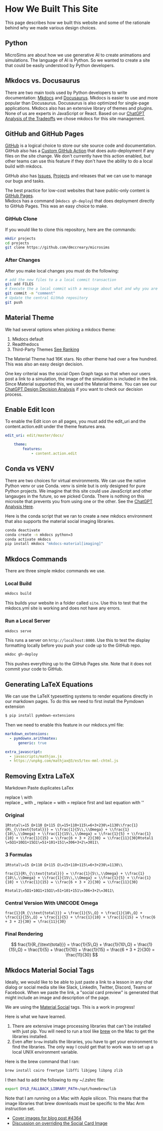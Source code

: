 # How We Built This Site

This page describes how we built this website and some of 
the rationale behind why we made various design choices.

## Python

MicroSims are about how we use generative AI to create
animations and simulations.  The language of AI
is Python.  So we wanted to create a site that could
be easily understood by Python developers.

## Mkdocs vs. Docusaurus

There are two main tools used by Python developers
to write documentation: [Mkdocs](http://mkdocs.org)
and [Docusaurus](https://docusaurus.io/).  Mkdocs
is easier to use and more popular than Docusaurus.
Docusaurus is also optimized for single-page applications.
Mkdocs also has an extensive library of themes and plugins.
None of us are experts in JavaScript or React.
Based on our [ChatGPT Analysis of the Tradeoffs](https://chat.openai.com/share/c7fea52c-3ef2-4837-a70a-fc9bdb919d9a)
we chose mkdocs for this site management.

## GitHub and GitHub Pages

[GitHub](http://github.com) is a logical choice to store our 
site source code and documentation.  GitHub also has
a [Custom GitHub Action](https://github.com/marketplace/actions/deploy-mkdocs)
that does auto-deployment if any files on the site change.
We don't currently have this action enabled, but other
teams can use this feature if they don't have the ability
to do a local build with mkdocs.

GitHub also has [Issues](https://github.com/dmccreary/microsims/issues), 
[Projects](https://github.com/users/dmccreary/projects/2) and releases
that we can use to manage our bugs and tasks.

The best practice for low-cost websites that have public-only
content is [GitHub Pages](https://pages.github.com/).  
Mkdocs has a command (```mkdocs gh-deploy```) that does
deployment directly to GitHub Pages.  This was an easy choice to make.

### GitHub Clone

If you would like to clone this repository, here are the commands:

```sh
mkdir projects
cd projects
git clone https://github.com/dmccreary/microsims
```

### After Changes

After you make local changes you must do the following:

```sh
# add the new files to a a local commit transaction
git add FILES
# Execute the a local commit with a message about what and why you are doing the commit
git commit -m "comment"
# Update the central GitHub repository
git push
```

## Material Theme

We had several options when picking a mkdocs theme:

1. Mkdocs default
2. Readthedocs
3. Third-Party Themes [See Ranking](https://github.com/mkdocs/catalog#-theming)

The Material Theme had 16K stars.  No other theme had over a few hundred.
This was also an easy design decision.

One key criterial was the social Open Graph tags so that when our users
post a link to a simulation, the image of the simulation is included
in the link.  Since Material supported this, we used the Material theme.
You can see our [ChatGPT Design Decision Analysis](https://chat.openai.com/share/d152cc79-73eb-4112-8be2-f03459d7b312) if you want
to check our decision process.

## Enable Edit Icon

To enable the Edit icon on all pages, you must add
the edit_uri and the content.action.edit under the theme features area.

```yaml
edit_uri: edit/master/docs/
```

```yaml
    theme:
        features:
            - content.action.edit
```

## Conda vs VENV

There are two choices for virtual environments.  We can
use the native Python venv or use Conda.  venv is simle
but is only designed for pure Python projects.  We imagine
that this site could use JavaScript and other langauges
in the future, so we picked Conda. There is nothing
on this microsite that prevents you from using one or
the other.  See the [ChatGPT Analysis Here](https://chat.openai.com/share/f2a6a7e2-5b8d-4ec0-8755-4a06b4b574f6).

Here is the conda script that we ran to create a new mkdocs environment that also
supports the material social imaging libraries.

```sh
conda deactivate
conda create -n mkdocs python=3
conda activate mkdocs
pip install mkdocs "mkdocs-material[imaging]"
```

## Mkdocs Commands

There are three simple mkdoc commands we use.

### Local Build

```sh
mkdocs build
```

This builds your website in a folder called ```site```.  Use
this to test that the mkdocs.yml site is working and does not
have any errors.

### Run a Local Server

```sh
mkdocs serve
```

This runs a server on ```http://localhost:8000```.
Use this to test the display formatting locally
before you push your code up to the GitHub repo.


```sh
mkdoc gh-deploy
```

This pushes everything up to the GitHub Pages site.
Note that it does not commit your code to GitHub.

## Generating LaTeX Equations

We can use the LaTeX typesetting systems to render equations
directly in our markdown pages.  To do this we need
to first install the Pymdown extension

```sh
$ pip install pymdown-extensions
```

Then we need to enable this feature in our mkdocs.yml file:

```yml
markdown_extensions:
  - pymdownx.arithmatex:
      generic: true

extra_javascript:
  - javascripts/mathjax.js
  - https://unpkg.com/mathjax@3/es5/tex-mml-chtml.js
```

## Removing Extra LaTeX

Markdown Paste duplicates LaTex

replace \\ with \
replace \_ with _
replace \= with =
replace first and last equation with ''

### Original
```
1Rtotal\=15 Ω+110 Ω+115 Ω\=15+110+115\=6+3+230\=1130\\frac{1}{R\_{\\text{total}}} = \\frac{1}{5\\,\\Omega} + \\frac{1}{10\\,\\Omega} + \\frac{1}{15\\,\\Omega} = \\frac{1}{5} + \\frac{1}{10} + \\frac{1}{15} = \\frac{6 + 3 + 2}{30} = \\frac{11}{30}Rtotal​1​\=5Ω1​+10Ω1​+15Ω1​\=51​+101​+151​\=306+3+2​\=3011​\
```

### 3 Formulas
```
1Rtotal\=15 Ω+110 Ω+115 Ω\=15+110+115\=6+3+230\=1130\\

frac{1}{R\_{\\text{total}}} = \\frac{1}{5\\,\\Omega} + \\frac{1}{10\\,\\Omega} + \\frac{1}{15\\,\\Omega} = \\frac{1}{5} + \\frac{1}{10} + \\frac{1}{15} = \\frac{6 + 3 + 2}{30} = \\frac{11}{30}

Rtotal​1​\=5Ω1​+10Ω1​+15Ω1​\=51​+101​+151​\=306+3+2​\=3011​\
```

### Central Version With UNICODE Omega
```
frac{1}{R_{\\text{total}}} = \frac{1}{5\,Ω} + \frac{1}{10\,Ω} + \frac{1}{15\,Ω} = \frac{1}{5} + \frac{1}{10} + \frac{1}{15} = \frac{6 + 3 + 2}{30} = \frac{11}{30}
```

### Final Rendering

$$
frac{1}{R_{\\text{total}}} = \frac{1}{5\,Ω} + \frac{1}{10\,Ω} + \frac{1}{15\,Ω} = \frac{1}{5} + \frac{1}{10} + \frac{1}{15} = \frac{6 + 3 + 2}{30} = \frac{11}{30}
$$

## Mkdocs Material Social Tags

Ideally, we would like to be able to just paste a link to a lesson in any chat dialog or social media site like Slack, LinkedIn, Twitter, Discord, Teams or Facebook.  When we paste the link, a "social card preview" is generated
that might include an image and description of the page.

We are using the [Material Social](https://squidfunk.github.io/mkdocs-material/setup/setting-up-social-cards/) tags.  This
is a work in progress!

Here is what we have learned.

1. There are extensive image processing libraries that can't be installed with just pip.  You will need to run a tool like [brew](https://brew.sh/) on the Mac to get the libraries installed.
2. Even after ```brew``` installs the libraries, you have to get your environment to find the libraries.  The only way I could get that to work was to set up a local UNIX environment variable.

Here is the brew command that I ran:

```sh
brew install cairo freetype libffi libjpeg libpng zlib
```

I then had to add the following to my ~/.zshrc file:

```sh
export DYLD_FALLBACK_LIBRARY_PATH=/opt/homebrew/lib
```

Note that I am running on a Mac with Apple silicon.  This means that the
image libraries that brew downloads must be specific to the Mac Arm
instruction set.

* [Cover images for blog post #4364](https://github.com/squidfunk/mkdocs-material/issues/4364)
* [Discussion on overriding the Social Card Image](https://github.com/squidfunk/mkdocs-material/discussions/5162)